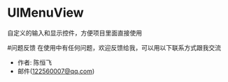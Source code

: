 # UIMenuView

自定义的输入和显示控件，方便项目里面直接使用

#问题反馈
在使用中有任何问题，欢迎反馈给我，可以用以下联系方式跟我交流

* 作者: 陈恒飞
* 邮件(122560007@qq.com)

